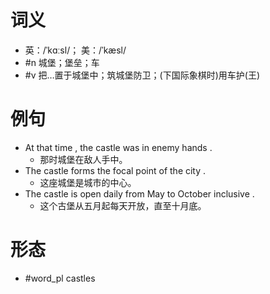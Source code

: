 # 词义
- 英：/ˈkɑːsl/； 美：/ˈkæsl/
- #n 城堡；堡垒；车
- #v 把…置于城堡中；筑城堡防卫；(下国际象棋时)用车护(王)
# 例句
- At that time , the castle was in enemy hands .
	- 那时城堡在敌人手中。
- The castle forms the focal point of the city .
	- 这座城堡是城市的中心。
- The castle is open daily from May to October inclusive .
	- 这个古堡从五月起每天开放，直至十月底。
# 形态
- #word_pl castles
